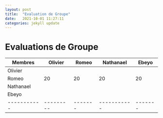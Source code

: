 ```yaml
---
layout: post
title:  "Evaluation de Groupe"
date:   2021-10-01 11:27:11
categories: jekyll update
---
```


# Evaluations de Groupe



| Membres   | Olivier | Romeo | Nathanael | Ebeyo |
|-----------|---------|-------|-----------|-------|
| Olivier   |         |       |           |       |
| Romeo     |   20    |   20  |     20    |   20  |
| Nathanael |         |       |           |       |
| Ebeyo     |         |       |           |       |
|-----------|---------|-------|-----------|-------|

